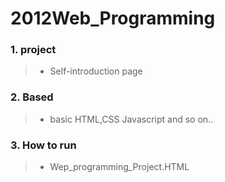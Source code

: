 # 2012Web_Programming

### 1. project
> * Self-introduction page

### 2. Based
>  * basic HTML,CSS Javascript and so on..

### 3. How to run
>  * Wep_programming_Project.HTML
